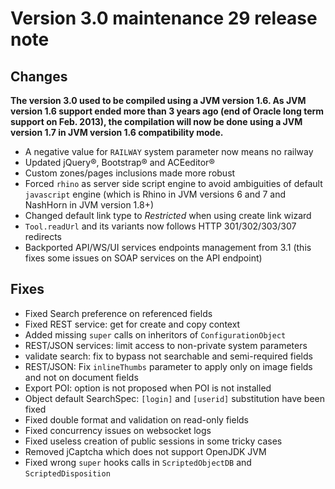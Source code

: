 Version 3.0 maintenance 29 release note
=======================================

Changes
-------

**The version 3.0 used to be compiled using a JVM version 1.6. As JVM version 1.6 support ended more than 3 years ago (end of Oracle long term support on Feb. 2013),
the compilation will now be done using a JVM version 1.7 in JVM version 1.6 compatibility mode.**

- A negative value for `RAILWAY` system parameter now means no railway
- Updated jQuery&reg;, Bootstrap&reg; and ACEeditor&reg;
- Custom zones/pages inclusions made more robust
- Forced `rhino` as server side script engine to avoid ambiguities of default `javascript` engine (which is Rhino in JVM versions 6 and 7 and NashHorn in JVM version 1.8+)
- Changed default link type to _Restricted_ when using create link wizard
- `Tool.readUrl` and its variants now follows HTTP 301/302/303/307 redirects
- Backported API/WS/UI services endpoints management from 3.1 (this fixes some issues on SOAP services on the API endpoint)

Fixes
-----

- Fixed Search preference on referenced fields
- Fixed REST service: get for create and copy context
- Added missing `super` calls on inheritors of `ConfigurationObject`
- REST/JSON services: limit access to non-private system parameters
- validate search: fix to bypass not searchable and semi-required fields
- REST/JSON: Fix `inlineThumbs` parameter to apply only on image fields and not on document fields
- Export POI: option is not proposed when POI is not installed
- Object default SearchSpec: `[login]` and `[userid]` substitution have been fixed
- Fixed double format and validation on read-only fields
- Fixed concurrency issues on websocket logs
- Fixed useless creation of public sessions in some tricky cases
- Removed jCaptcha which does not support OpenJDK JVM
- Fixed wrong `super` hooks calls in `ScriptedObjectDB` and `ScriptedDisposition`
